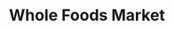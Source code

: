 ---
title: "Whole Foods Market"
url: /ann-arbor/whole-foods-market-washtenaw-avenue/
shop: Supermarkt
---